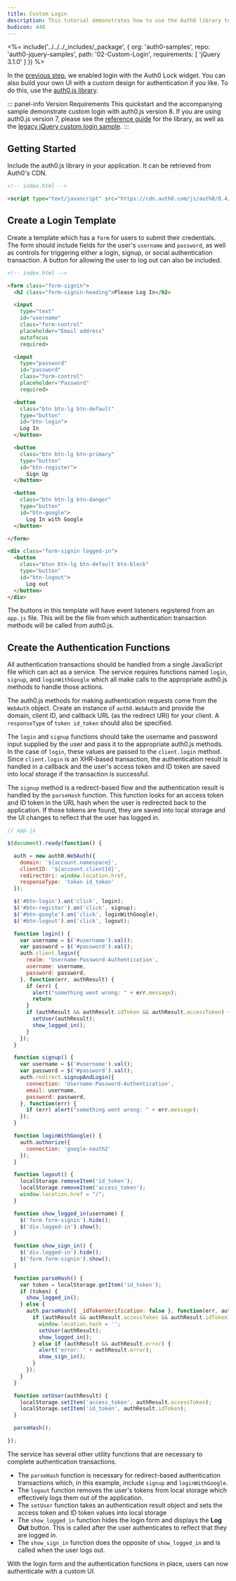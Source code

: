 ```yaml
---
title: Custom Login
description: This tutorial demonstrates how to use the Auth0 library to add custom authentication and authorization to your web app.
budicon: 448
---
```


<%= include('../../../_includes/_package', {
  org: 'auth0-samples',
  repo: 'auth0-jquery-samples',
  path: '02-Custom-Login',
  requirements: [
    'jQuery 3.1.0'
  ]
}) %>

In the [previous step](/quickstart/spa/jquery/01-login), we enabled login with the Auth0 Lock widget. You can also build your own UI with a custom design for authentication if you like. To do this, use the [auth0.js library](https://github.com/auth0/auth0.js).

::: panel-info Version Requirements
This quickstart and the accompanying sample demonstrate custom login with auth0.js version 8. If you are using auth0.js version 7, please see the [reference guide](https://auth0.com/docs/libraries/auth0js/v7) for the library, as well as the [legacy jQuery custom login sample](https://github.com/auth0-samples/auth0-jquery-samples/tree/auth0js-v7/02-Custom-Login).
:::

## Getting Started

Include the auth0.js library in your application. It can be retrieved from Auth0's CDN.

```html
<!-- index.html -->

<script type="text/javascript" src="https://cdn.auth0.com/js/auth0/8.4/auth0.min.js"></script>
```

## Create a Login Template

Create a template which has a `form` for users to submit their credentials. The form should include fields for the user's `username` and `password`, as well as controls for triggering either a login, signup, or social authentication transaction. A button for allowing the user to log out can also be included.

```html
<!-- index.html -->

<form class="form-signin">
  <h2 class="form-signin-heading">Please Log In</h2>

  <input
    type="text"
    id="username"
    class="form-control"
    placeholder="Email address"
    autofocus
    required>

  <input
    type="password"
    id="password"
    class="form-control"
    placeholder="Password"
    required>

  <button
    class="btn btn-lg btn-default"
    type="button"
    id="btn-login">
    Log In
  </button>

  <button
    class="btn btn-lg btn-primary"
    type="button"
    id="btn-register">
      Sign Up
  </button>

  <button
    class="btn btn-lg btn-danger"
    type="button"
    id="btn-google">
      Log In with Google
  </button>

</form>

<div class="form-signin logged-in">
  <button
    class="bton btn-lg btn-default btn-block"
    type="button"
    id="btn-logout">
      Log out
  </button>
</div>
```
The buttons in this template will have event listeners registered from an `app.js` file. This will be the file from which authentication transaction methods will be called from auth0.js.

## Create the Authentication Functions

All authentication transactions should be handled from a single JavaScript file which can act as a service. The service requires functions named `login`, `signup`, and `loginWithGoogle` which all make calls to the appropriate auth0.js methods to handle those actions.

The auth0.js methods for making authentication requests come from the `WebAuth` object. Create an instance of `auth0.WebAuth` and provide the domain, client ID, and callback URL (as the redirect URI) for your client. A `responseType` of `token id_token` should also be specified.

The `login` and `signup` functions should take the username and password input supplied by the user and pass it to the appropriate auth0.js methods. In the case of `login`, these values are passed to the `client.login` method. Since `client.login` is an XHR-based transaction, the authentication result is handled in a callback and the user's access token and ID token are saved into local storage if the transaction is successful.

The `signup` method is a redirect-based flow and the authentication result is handled by the `parseHash` function. This function looks for an access token and ID token in the URL hash when the user is redirected back to the application. If those tokens are found, they are saved into local storage and the UI changes to reflect that the user has logged in.

```js
// app.js

$(document).ready(function() {

  auth = new auth0.WebAuth({
    domain: '${account.namespace}',
    clientID: '${account.clientId}',
    redirectUri: window.location.href,
    responseType: 'token id_token'
  });

  $('#btn-login').on('click', login);
  $('#btn-register').on('click', signup);
  $('#btn-google').on('click', loginWithGoogle);
  $('#btn-logout').on('click', logout);

  function login() {
    var username = $('#username').val();
    var password = $('#password').val();
    auth.client.login({
      realm: 'Username-Password-Authentication',
      username: username,
      password: password,
    }, function(err, authResult) {
      if (err) {
        alert("something went wrong: " + err.message);
        return
      }
      if (authResult && authResult.idToken && authResult.accessToken) {
        setUser(authResult);
        show_logged_in();
      }
    });
  }

  function signup() {
    var username = $('#username').val();
    var password = $('#password').val();
    auth.redirect.signupAndLogin({
      connection: 'Username-Password-Authentication',
      email: username,
      password: password,
    }, function(err) {
      if (err) alert("something went wrong: " + err.message);
    });
  }

  function loginWithGoogle() {
    auth.authorize({
      connection: 'google-oauth2'
    });
  }

  function logout() {
    localStorage.removeItem('id_token');
    localStorage.removeItem('access_token');
    window.location.href = "/";
  }

  function show_logged_in(username) {
    $('form.form-signin').hide();
    $('div.logged-in').show();
  }

  function show_sign_in() {
    $('div.logged-in').hide();
    $('form.form-signin').show();
  }

  function parseHash() {
    var token = localStorage.getItem('id_token');
    if (token) {
      show_logged_in();
    } else {
      auth.parseHash({ _idTokenVerification: false }, function(err, authResult) {
        if (authResult && authResult.accessToken && authResult.idToken) {
          window.location.hash = '';
          setUser(authResult);
          show_logged_in();
        } else if (authResult && authResult.error) {
          alert('error: ' + authResult.error);
          show_sign_in();
        }
      });
    }
  }

  function setUser(authResult) {
    localStorage.setItem('access_token', authResult.accessToken);
    localStorage.setItem('id_token', authResult.idToken);
  }

  parseHash();

});

```

The service has several other utility functions that are necessary to complete authentication transactions.

* The `parseHash` function is necessary for redirect-based authentication transactions which, in this example, include `signup` and `loginWithGoogle`.
* The `logout` function removes the user's tokens from local storage which effectively logs them out of the application.
* The `setUser` function takes an authentication result object and sets the access token and ID token values into local storage
* The `show_logged_in` function hides the login form and displays the **Log Out** button. This is called after the user authenticates to reflect that they are logged in.
* The `show_sign_in` function does the opposite of `show_logged_in` and is called when the user logs out.

With the login form and the authentication functions in place, users can now authenticate with a custom UI.
